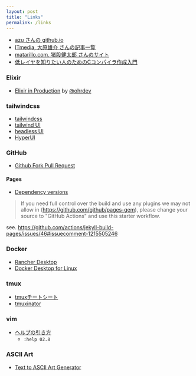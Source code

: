 ```yaml
---
layout: post
title: "Links"
permalink: /links
---
```


* [azu さんの github.io](https://github.com/efcl/efcl.github.io)
* [ITmedia, 大原雄介 さんの記事一覧](https://www.itmedia.co.jp/author/100380/)
* [matarillo.com, 猪股健太郎 さんのサイト](https://matarillo.com/)
* [低レイヤを知りたい人のためのCコンパイラ作成入門](https://www.sigbus.info/compilerbook)

### Elixir

* [Elixir in Production](https://docs.google.com/presentation/d/15E_GcPijyqT1yiw-f6_rFEKJBp4KNMd-5duXfjehfZ0/edit#slide=id.g12bf5108b47_0_0) by [@ohrdev](https://twitter.com/ohrdev)

### tailwindcss

* [tailwindcss](https://tailwindcss.com/)
* [tailwind UI](https://tailwindui.com/)
* [headless UI](https://headlessui.com/)
* [HyperUI](https://www.hyperui.dev/)

### GitHub

* [Github Fork Pull Request](http://kik.xii.jp/archives/179)

#### Pages

* [Dependency versions](https://pages.github.com/versions/)

> If you need full control over the build and use any plugins we may not allow in (https://github.com/github/pages-gem), please change your source to "GitHub Actions" and use this starter workflow.

see. https://github.com/actions/jekyll-build-pages/issues/46#issuecomment-1215505246

### Docker

* [Rancher Desktop](https://github.com/rancher-sandbox/rancher-desktop/)
* [Docker Desktop for Linux](https://github.com/docker/desktop-linux)

### tmux

* [tmuxチートシート](https://qiita.com/nmrmsys/items/03f97f5eabec18a3a18b)
* [tmuxinator](https://github.com/tmuxinator/tmuxinator)

### vim

* [ヘルプの引き方](https://vim-jp.org/vimdoc-ja/usr_02.html#02.8)
  * `:help 02.8`

### ASCII Art

* [Text to ASCII Art Generator](http://patorjk.com/software/taag)
